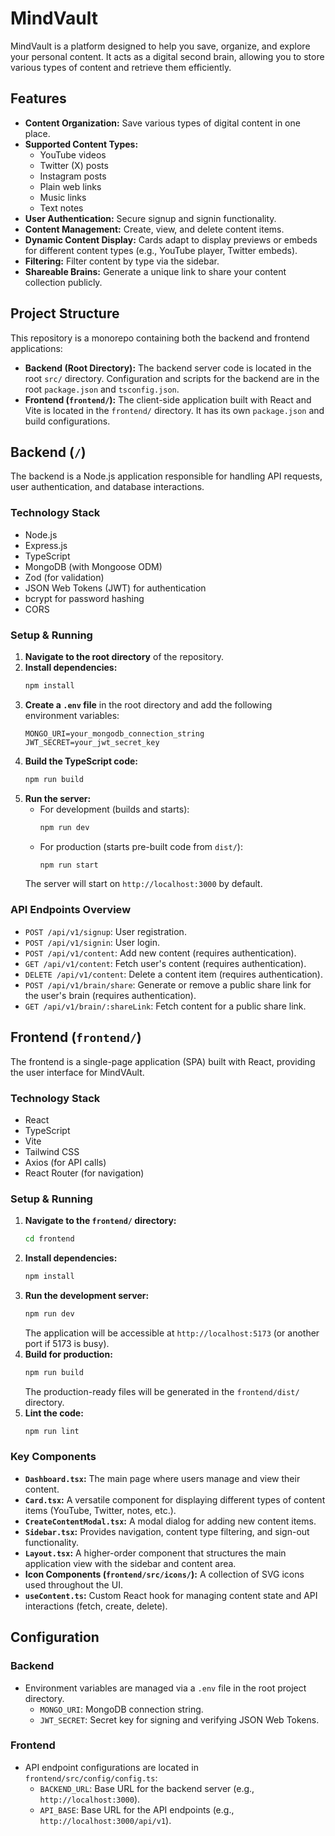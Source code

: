 # MindVault


MindVault is a platform designed to help you save, organize, and explore your personal content. It acts as a digital second brain, allowing you to store various types of content and retrieve them efficiently.

## Features

*   **Content Organization:** Save various types of digital content in one place.
*   **Supported Content Types:**
    *   YouTube videos
    *   Twitter (X) posts
    *   Instagram posts
    *   Plain web links
    *   Music links
    *   Text notes
*   **User Authentication:** Secure signup and signin functionality.
*   **Content Management:** Create, view, and delete content items.
*   **Dynamic Content Display:** Cards adapt to display previews or embeds for different content types (e.g., YouTube player, Twitter embeds).
*   **Filtering:** Filter content by type via the sidebar.
*   **Shareable Brains:** Generate a unique link to share your content collection publicly.

## Project Structure

This repository is a monorepo containing both the backend and frontend applications:

*   **Backend (Root Directory):** The backend server code is located in the root `src/` directory. Configuration and scripts for the backend are in the root `package.json` and `tsconfig.json`.
*   **Frontend (`frontend/`):** The client-side application built with React and Vite is located in the `frontend/` directory. It has its own `package.json` and build configurations.

## Backend (`/`)

The backend is a Node.js application responsible for handling API requests, user authentication, and database interactions.

### Technology Stack

*   Node.js
*   Express.js
*   TypeScript
*   MongoDB (with Mongoose ODM)
*   Zod (for validation)
*   JSON Web Tokens (JWT) for authentication
*   bcrypt for password hashing
*   CORS

### Setup & Running

1.  **Navigate to the root directory** of the repository.
2.  **Install dependencies:**
    ```bash
    npm install
    ```
3.  **Create a `.env` file** in the root directory and add the following environment variables:
    ```env
    MONGO_URI=your_mongodb_connection_string
    JWT_SECRET=your_jwt_secret_key
    ```
4.  **Build the TypeScript code:**
    ```bash
    npm run build
    ```
5.  **Run the server:**
    *   For development (builds and starts):
        ```bash
        npm run dev
        ```
    *   For production (starts pre-built code from `dist/`):
        ```bash
        npm run start
        ```
    The server will start on `http://localhost:3000` by default.

### API Endpoints Overview

*   `POST /api/v1/signup`: User registration.
*   `POST /api/v1/signin`: User login.
*   `POST /api/v1/content`: Add new content (requires authentication).
*   `GET /api/v1/content`: Fetch user's content (requires authentication).
*   `DELETE /api/v1/content`: Delete a content item (requires authentication).
*   `POST /api/v1/brain/share`: Generate or remove a public share link for the user's brain (requires authentication).
*   `GET /api/v1/brain/:shareLink`: Fetch content for a public share link.

## Frontend (`frontend/`)

The frontend is a single-page application (SPA) built with React, providing the user interface for MindVAult.

### Technology Stack

*   React
*   TypeScript
*   Vite
*   Tailwind CSS
*   Axios (for API calls)
*   React Router (for navigation)

### Setup & Running

1.  **Navigate to the `frontend/` directory:**
    ```bash
    cd frontend
    ```
2.  **Install dependencies:**
    ```bash
    npm install
    ```
3.  **Run the development server:**
    ```bash
    npm run dev
    ```
    The application will be accessible at `http://localhost:5173` (or another port if 5173 is busy).
4.  **Build for production:**
    ```bash
    npm run build
    ```
    The production-ready files will be generated in the `frontend/dist/` directory.
5.  **Lint the code:**
    ```bash
    npm run lint
    ```

### Key Components

*   **`Dashboard.tsx`:** The main page where users manage and view their content.
*   **`Card.tsx`:** A versatile component for displaying different types of content items (YouTube, Twitter, notes, etc.).
*   **`CreateContentModal.tsx`:** A modal dialog for adding new content items.
*   **`Sidebar.tsx`:** Provides navigation, content type filtering, and sign-out functionality.
*   **`Layout.tsx`:** A higher-order component that structures the main application view with the sidebar and content area.
*   **Icon Components (`frontend/src/icons/`):** A collection of SVG icons used throughout the UI.
*   **`useContent.ts`:** Custom React hook for managing content state and API interactions (fetch, create, delete).

## Configuration

### Backend

*   Environment variables are managed via a `.env` file in the root project directory.
    *   `MONGO_URI`: MongoDB connection string.
    *   `JWT_SECRET`: Secret key for signing and verifying JSON Web Tokens.

### Frontend

*   API endpoint configurations are located in `frontend/src/config/config.ts`:
    *   `BACKEND_URL`: Base URL for the backend server (e.g., `http://localhost:3000`).
    *   `API_BASE`: Base URL for the API endpoints (e.g., `http://localhost:3000/api/v1`).
